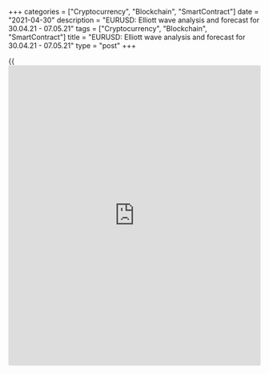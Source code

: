 +++
categories = ["Cryptocurrency", "Blockchain", "SmartContract"]
date = "2021-04-30"
description = "EURUSD: Elliott wave analysis and forecast for 30.04.21 - 07.05.21"
tags = ["Cryptocurrency", "Blockchain", "SmartContract"]
title = "EURUSD: Elliott wave analysis and forecast for 30.04.21 - 07.05.21"
type = "post"
+++

{{<iframe id="large-banner" src="https://www.bounty.group/#slide=27.0" width="100%" height="600" scrolling="no" style="border: 0px solid rgb(216, 221, 230); border-radius: 3px;">}}

2021-04-30

2021-04-30

EURUSD: Elliott wave analysis and forecast for 30.04.21 – 07.05.21Alex
Geuta

 **Main scenario:** consider short positions from corrections below the
level of 1.2342 with a target of 1.1600 – 1.1489 once a correction is
completed.

 **Alternative scenario:** breakout and consolidation above the level of
1.2342 will allow the pair to continue rising to the levels of 1.2500 –
1.2600.

 **Analysis:** Daily time frame: presumably, the first wave of larger
degree 1 of (3) formed, and a downside correction is forming as wave 2
of (3). Apparently, wave a of 2 formed and ascending wave b of 2 is
developing on the H4 time frame. Supposedly, wave of smaller degree (a)
of b formed on the H1 time frame. If this assumption is correct, the
pair may be expected to continue falling to the levels of 1.1600 –
1.1489 once wave (b) of 2 is completed. The level of 1.2342 is critical
in this scenario. Its breakout will allow the pair to continue rising to
the levels of 1.2500 – 1.2600.

* * *

* * *



## Price chart of EURUSD in real time mode

The content of this article reflects the author’s opinion and does not
necessarily reflect the official position of LiteForex. The material
published on this page is provided for informational purposes only and
should not be considered as the provision of investment advice for the
purposes of Directive 2004/39/EC.

Rate this article:

{{value}}

( {{count}} {{title}} )